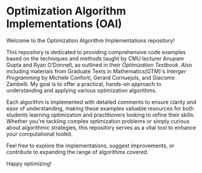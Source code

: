 # Optimization Algorithm Implementations (OAI)

Welcome to the Optimization Algorithm Implementations repository! 

This repository is dedicated to providing comprehensive code examples based on the techniques and methods taught by CMU lecturer Anupam Gupta and Ryan O’Donnell, as outlined in their *Optimization Textbook*. Also including materials from Graduate Texts in Mathematics(GTM)'s *Interger Programming* by Michele Conforti, Gerard Cornuejols, and Giacomo Zambelli. My goal is to offer a practical, hands-on approach to understanding and applying various optimization algorithms.

Each algorithm is implemented with detailed comments to ensure clarity and ease of understanding, making these examples valuable resources for both students learning optimization and practitioners looking to refine their skills. Whether you're tackling complex optimization problems or simply curious about algorithmic strategies, this repository serves as a vital tool to enhance your computational toolkit.

Feel free to explore the implementations, suggest improvements, or contribute to expanding the range of algorithms covered. 

Happy optimizing!
